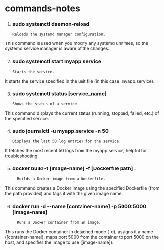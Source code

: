 # commands-notes
1) ### sudo systemctl daemon-reload
       Reloads the systemd manager configuration.
  This command is used when you modify any systemd unit files, so the systemd service manager is aware of the changes.

  
2) ### sudo systemctl start myapp.service
       Starts the service.
  It starts the service specified in the unit file (in this case, myapp.service).

3) ### sudo systemctl status [service_name]
       Shows the status of a service.
  This command displays the current status (running, stopped, failed, etc.) of the specified service.

4) ### sudo journalctl -u myapp.service -n 50
       Displays the last 50 log entries for the service.
  It fetches the most recent 50 logs from the myapp.service, helpful for troubleshooting.

5) ### docker build -t [image-name] -f [Dockerfile path] .
         Builds a Docker image from a Dockerfile.
  This command creates a Docker image using the specified Dockerfile (from the path provided) and tags it with the given image name.

6) ### docker run -d --name [container-name] -p 5000:5000 [image-name]
         Runs a Docker container from an image.
  This runs the Docker container in detached mode (-d), assigns it a name ([container-name]), maps port 5000 from the container to port 5000 on the host, and specifies the image to use ([image-name]).
